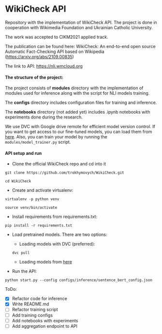 # WikiCheck API

Repository with the implementation of WikiCheck API. 
The project is done in cooperation with Wikimedia Foundation and Ukrainian Catholic University. 

The work was accepted to CIKM2021 applied track. 

The publication can be found here: 
WikiCheck: An end-to-end open source Automatic Fact-Checking API based on Wikipedia (https://arxiv.org/abs/2109.00835)

The link to API: https://nli.wmcloud.org

#### The structure of the project: 
The project consists of **modules** directory with the implementation of modules 
used for inference along with the script for NLI models training. 

The **configs** directory includes configuration files for training and inference. 

The **notebooks** directory (not added yet) includes .ipynb notebooks with experiments done during the research.

We use DVC with Google drive remote for efficient model version control. 
If you want to get access to our fine-tuned models, you can load them from [here](https://drive.google.com/drive/folders/1ABnPliL2ouDX7vK9RpaUZLLawxPRRgyb?usp=sharing). 
Also, you can train your model by running the ```modules/model_trainer.py``` script. 


#### API setup and run

- Clone the official WikiCheck repo and cd into it 

```git clone https://github.com/trokhymovych/WikiCheck.git```

```cd WikiCheck```

- Create and activate virtualenv: 

```virtualenv -p python venv```

```source venv/bin/activate```

- Install requirements from  requirements.txt:

```pip install -r requirements.txt```

- Load pretrained models. There are two options: 
    - Loading models with DVC (preferred):

    ```dvc pull``` 
    
    - Loading models from [here](https://drive.google.com/drive/folders/1ABnPliL2ouDX7vK9RpaUZLLawxPRRgyb?usp=sharing)

- Run the API:

```python start.py --config configs/inference/sentence_bert_config.json```


ToDo:
- [x] Refactor code for inference
- [x] Write README.md
- [ ] Refactor training script
- [ ] Add training configs
- [ ] Add notebooks with experiments
- [ ] Add aggregation endpoint to API
